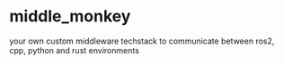 # middle_monkey
your own custom middleware techstack to communicate between ros2, cpp, python and rust environments 
